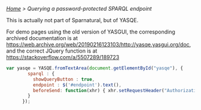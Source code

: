 _[Home](index.html) > Querying a password-protected SPARQL endpoint_

This is actually not part of Sparnatural, but of YASQE.

For demo pages using the old version of YASGUI, the corresponding archived documentation is at https://web.archive.org/web/20190216123103/http://yasqe.yasgui.org/doc, and the correct JQuery function is at https://stackoverflow.com/a/5507289/189723

```javascript
var yasqe = YASQE.fromTextArea(document.getElementById("yasqe"), {
        sparql : {
          showQueryButton : true,
          endpoint : $('#endpoint').text(),
          beforeSend: function(xhr) { xhr.setRequestHeader("Authorization", "Basic " + btoa(username + ":" + password)); };
        }
      });
```

